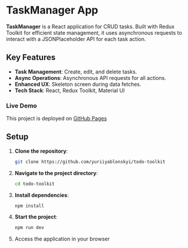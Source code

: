 # TaskManager App

**TaskManager** is a React application for CRUD tasks. Built with Redux Toolkit for efficient state management, it uses asynchronous requests to interact with a JSONPlaceholder API for each task action.

## Key Features

- **Task Management**: Create, edit, and delete tasks.
- **Async Operations**: Asynchronous API requests for all actions.
- **Enhanced UX**: Skeleton screen during data fetches.
- **Tech Stack**: React, Redux Toolkit, Material UI

### Live Demo

This project is deployed on [GitHub Pages](https://yuriiyablonskyi.github.io/todo-toolkit/)


## Setup

1. **Clone the repository**:

   ```sh
   git clone https://github.com/yuriiyablonskyi/todo-toolkit
   ```

1. **Navigate to the project directory**:
   ```sh
   cd todo-toolkit
   ```

1. **Install dependencies**:

   ```sh
   npm install
   ```

1. **Start the project**:

   ```sh
   npm run dev
   ```

1. Access the application in your browser
